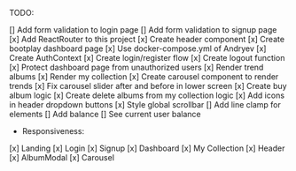 TODO:

[] Add form validation to login page
[] Add form validation to signup page
[x] Add ReactRouter to this project
[x] Create header component
[x] Create bootplay dashboard page
[x] Use docker-compose.yml of Andryev
[x] Create AuthContext
[x] Create login/register flow
[x] Create logout function
[x] Protect dashboard page from unauthorized users
[x] Render trend albums
[x] Render my collection
[x] Create carousel component to render trends
[x] Fix carousel slider after and before in lower screen
[x] Create buy album logic
[x] Create delete albums from my collection logic
[x] Add icons in header dropdown buttons
[x] Style global scrollbar
[] Add line clamp for elements
[] Add balance
[] See current user balance

- Responsiveness:

[x] Landing
[x] Login
[x] Signup
[x] Dashboard
[x] My Collection
[x] Header
[x] AlbumModal
[x] Carousel
